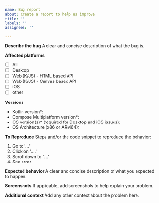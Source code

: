 ```yaml
---
name: Bug report
about: Create a report to help us improve
title: ''
labels: ''
assignees: ''

---
```


**Describe the bug**
A clear and concise description of what the bug is.

**Affected platforms**
- [ ] All
- [ ] Desktop
- [ ] Web (K/JS) - HTML based API
- [ ] Web (K/JS) - Canvas based API
- [ ] iOS
- [ ] other

**Versions**
- Kotlin version*: 
- Compose Multiplatform version*:
- OS version(s)* (required for Desktop and iOS issues):
- OS Architecture (x86 or ARM64): 

**To Reproduce**
Steps and/or the code snippet to reproduce the behavior:
1. Go to '...'
2. Click on '....'
3. Scroll down to '....'
4. See error

**Expected behavior**
A clear and concise description of what you expected to happen.

**Screenshots**
If applicable, add screenshots to help explain your problem.

**Additional context**
Add any other context about the problem here.
